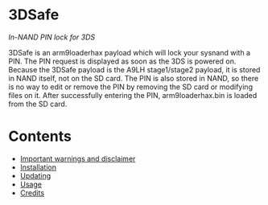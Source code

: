 # 3DSafe
*In-NAND PIN lock for 3DS*

3DSafe is an arm9loaderhax payload which will lock your sysnand with a PIN. The PIN request is displayed as soon as the 3DS is powered on. Because the 3DSafe payload is the A9LH stage1/stage2 payload, it is stored in NAND itself, not on the SD card. The PIN is also stored in NAND, so there is no way to edit or remove the PIN by removing the SD card or modifying files on it. After successfully entering the PIN, arm9loaderhax.bin is loaded from the SD card.


# Contents
* [Important warnings and disclaimer](WARNINGS.md)
* [Installation](INSTALLATION.md)
* [Updating](UPDATE.md)
* [Usage](USAGE.md)
* [Credits](CREDITS.md)


